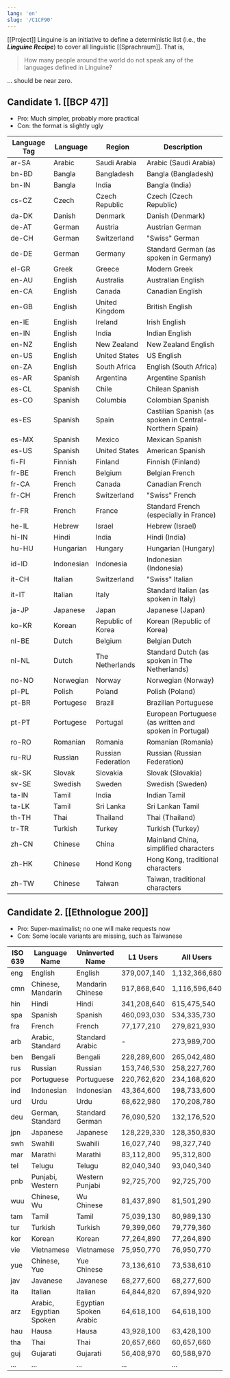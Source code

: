 ```yaml
---
lang: 'en'
slug: '/C1CF90'
---
```


[[Project]] Linguine is an initiative to define a deterministic list (i.e., the **_Linguine Recipe_**) to cover all linguistic [[Sprachraum]]. That is,

> How many people around the world do not speak any of the languages defined in Linguine?

... should be near zero.

## Candidate 1. [[BCP 47]]

- Pro: Much simpler, probably more practical
- Con: the format is slightly ugly

| Language Tag | Language   | Region             | Description                                             |
| ------------ | ---------- | ------------------ | ------------------------------------------------------- |
| ar-SA        | Arabic     | Saudi Arabia       | Arabic (Saudi Arabia)                                   |
| bn-BD        | Bangla     | Bangladesh         | Bangla (Bangladesh)                                     |
| bn-IN        | Bangla     | India              | Bangla (India)                                          |
| cs-CZ        | Czech      | Czech Republic     | Czech (Czech Republic)                                  |
| da-DK        | Danish     | Denmark            | Danish (Denmark)                                        |
| de-AT        | German     | Austria            | Austrian German                                         |
| de-CH        | German     | Switzerland        | "Swiss" German                                          |
| de-DE        | German     | Germany            | Standard German (as spoken in Germany)                  |
| el-GR        | Greek      | Greece             | Modern Greek                                            |
| en-AU        | English    | Australia          | Australian English                                      |
| en-CA        | English    | Canada             | Canadian English                                        |
| en-GB        | English    | United Kingdom     | British English                                         |
| en-IE        | English    | Ireland            | Irish English                                           |
| en-IN        | English    | India              | Indian English                                          |
| en-NZ        | English    | New Zealand        | New Zealand English                                     |
| en-US        | English    | United States      | US English                                              |
| en-ZA        | English    | South Africa       | English (South Africa)                                  |
| es-AR        | Spanish    | Argentina          | Argentine Spanish                                       |
| es-CL        | Spanish    | Chile              | Chilean Spanish                                         |
| es-CO        | Spanish    | Columbia           | Colombian Spanish                                       |
| es-ES        | Spanish    | Spain              | Castilian Spanish (as spoken in Central-Northern Spain) |
| es-MX        | Spanish    | Mexico             | Mexican Spanish                                         |
| es-US        | Spanish    | United States      | American Spanish                                        |
| fi-FI        | Finnish    | Finland            | Finnish (Finland)                                       |
| fr-BE        | French     | Belgium            | Belgian French                                          |
| fr-CA        | French     | Canada             | Canadian French                                         |
| fr-CH        | French     | Switzerland        | "Swiss" French                                          |
| fr-FR        | French     | France             | Standard French (especially in France)                  |
| he-IL        | Hebrew     | Israel             | Hebrew (Israel)                                         |
| hi-IN        | Hindi      | India              | Hindi (India)                                           |
| hu-HU        | Hungarian  | Hungary            | Hungarian (Hungary)                                     |
| id-ID        | Indonesian | Indonesia          | Indonesian (Indonesia)                                  |
| it-CH        | Italian    | Switzerland        | "Swiss" Italian                                         |
| it-IT        | Italian    | Italy              | Standard Italian (as spoken in Italy)                   |
| ja-JP        | Japanese   | Japan              | Japanese (Japan)                                        |
| ko-KR        | Korean     | Republic of Korea  | Korean (Republic of Korea)                              |
| nl-BE        | Dutch      | Belgium            | Belgian Dutch                                           |
| nl-NL        | Dutch      | The Netherlands    | Standard Dutch (as spoken in The Netherlands)           |
| no-NO        | Norwegian  | Norway             | Norwegian (Norway)                                      |
| pl-PL        | Polish     | Poland             | Polish (Poland)                                         |
| pt-BR        | Portugese  | Brazil             | Brazilian Portuguese                                    |
| pt-PT        | Portugese  | Portugal           | European Portuguese (as written and spoken in Portugal) |
| ro-RO        | Romanian   | Romania            | Romanian (Romania)                                      |
| ru-RU        | Russian    | Russian Federation | Russian (Russian Federation)                            |
| sk-SK        | Slovak     | Slovakia           | Slovak (Slovakia)                                       |
| sv-SE        | Swedish    | Sweden             | Swedish (Sweden)                                        |
| ta-IN        | Tamil      | India              | Indian Tamil                                            |
| ta-LK        | Tamil      | Sri Lanka          | Sri Lankan Tamil                                        |
| th-TH        | Thai       | Thailand           | Thai (Thailand)                                         |
| tr-TR        | Turkish    | Turkey             | Turkish (Turkey)                                        |
| zh-CN        | Chinese    | China              | Mainland China, simplified characters                   |
| zh-HK        | Chinese    | Hond Kong          | Hong Kong, traditional characters                       |
| zh-TW        | Chinese    | Taiwan             | Taiwan, traditional characters                          |

## Candidate 2. [[Ethnologue 200]]

- Pro: Super-maximalist; no one will make requests now
- Con: Some locale variants are missing, such as Taiwanese

| ISO 639 | Language Name           | Uninverted Name        | L1 Users    | All Users     |
| ------- | ----------------------- | ---------------------- | ----------- | ------------- |
| eng     | English                 | English                | 379,007,140 | 1,132,366,680 |
| cmn     | Chinese, Mandarin       | Mandarin Chinese       | 917,868,640 | 1,116,596,640 |
| hin     | Hindi                   | Hindi                  | 341,208,640 | 615,475,540   |
| spa     | Spanish                 | Spanish                | 460,093,030 | 534,335,730   |
| fra     | French                  | French                 | 77,177,210  | 279,821,930   |
| arb     | Arabic, Standard        | Standard Arabic        | -           | 273,989,700   |
| ben     | Bengali                 | Bengali                | 228,289,600 | 265,042,480   |
| rus     | Russian                 | Russian                | 153,746,530 | 258,227,760   |
| por     | Portuguese              | Portuguese             | 220,762,620 | 234,168,620   |
| ind     | Indonesian              | Indonesian             | 43,364,600  | 198,733,600   |
| urd     | Urdu                    | Urdu                   | 68,622,980  | 170,208,780   |
| deu     | German, Standard        | Standard German        | 76,090,520  | 132,176,520   |
| jpn     | Japanese                | Japanese               | 128,229,330 | 128,350,830   |
| swh     | Swahili                 | Swahili                | 16,027,740  | 98,327,740    |
| mar     | Marathi                 | Marathi                | 83,112,800  | 95,312,800    |
| tel     | Telugu                  | Telugu                 | 82,040,340  | 93,040,340    |
| pnb     | Punjabi, Western        | Western Punjabi        | 92,725,700  | 92,725,700    |
| wuu     | Chinese, Wu             | Wu Chinese             | 81,437,890  | 81,501,290    |
| tam     | Tamil                   | Tamil                  | 75,039,130  | 80,989,130    |
| tur     | Turkish                 | Turkish                | 79,399,060  | 79,779,360    |
| kor     | Korean                  | Korean                 | 77,264,890  | 77,264,890    |
| vie     | Vietnamese              | Vietnamese             | 75,950,770  | 76,950,770    |
| yue     | Chinese, Yue            | Yue Chinese            | 73,136,610  | 73,538,610    |
| jav     | Javanese                | Javanese               | 68,277,600  | 68,277,600    |
| ita     | Italian                 | Italian                | 64,844,820  | 67,894,920    |
| arz     | Arabic, Egyptian Spoken | Egyptian Spoken Arabic | 64,618,100  | 64,618,100    |
| hau     | Hausa                   | Hausa                  | 43,928,100  | 63,428,100    |
| tha     | Thai                    | Thai                   | 20,657,660  | 60,657,660    |
| guj     | Gujarati                | Gujarati               | 56,408,970  | 60,588,970    |
| ...     | ...                     | ...                    | ...         | ...           |
